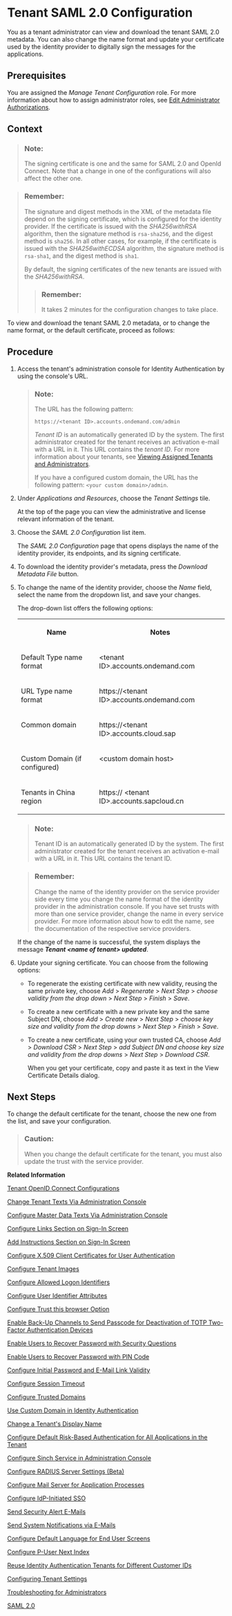 <!-- loioe81a19b0067f4646982d7200a8dab3ca -->

# Tenant SAML 2.0 Configuration

You as a tenant administrator can view and download the tenant SAML 2.0 metadata. You can also change the name format and update your certificate used by the identity provider to digitally sign the messages for the applications.



<a name="loioe81a19b0067f4646982d7200a8dab3ca__prereq_wcy_1vf_ppb"/>

## Prerequisites

You are assigned the *Manage Tenant Configuration* role. For more information about how to assign administrator roles, see [Edit Administrator Authorizations](edit-administrator-authorizations-86ee374.md).



## Context

> ### Note:  
> The signing certificate is one and the same for SAML 2.0 and OpenId Connect. Note that a change in one of the configurations will also affect the other one.

> ### Remember:  
> The signature and digest methods in the XML of the metadata file depend on the signing certificate, which is configured for the identity provider. If the certificate is issued with the *SHA256withRSA* algorithm, then the signature method is `rsa-sha256`, and the digest method is `sha256`. In all other cases, for example, if the certificate is issued with the *SHA256withECDSA* algorithm, the signature method is `rsa-sha1`, and the digest method is `sha1`.
> 
> By default, the signing certificates of the new tenants are issued with the *SHA256withRSA*.
> 
> > ### Remember:  
> > It takes 2 minutes for the configuration changes to take place.

To view and download the tenant SAML 2.0 metadata, or to change the name format, or the default certificate, proceed as follows:



## Procedure

1.  Access the tenant's administration console for Identity Authentication by using the console's URL.

    > ### Note:  
    > The URL has the following pattern:
    > 
    > `https://<tenant ID>.accounts.ondemand.com/admin`
    > 
    > *Tenant ID* is an automatically generated ID by the system. The first administrator created for the tenant receives an activation e-mail with a URL in it. This URL contains the *tenant ID*. For more information about your tenants, see [Viewing Assigned Tenants and Administrators](../viewing-assigned-tenants-and-administrators-f56e6f2.md).
    > 
    > If you have a configured custom domain, the URL has the following pattern: `<your custom domain>/admin`.

2.  Under *Applications and Resources*, choose the *Tenant Settings* tile.

    At the top of the page you can view the administrative and license relevant information of the tenant.

3.  Choose the *SAML 2.0 Configuration* list item.

    The *SAML 2.0 Configuration* page that opens displays the name of the identity provider, its endpoints, and its signing certificate.

4.  To download the identity provider's metadata, press the *Download Metadata File* button.

5.  To change the name of the identity provider, choose the *Name* field, select the name from the dropdown list, and save your changes.

    The drop-down list offers the following options:


    <table>
    <tr>
    <th valign="top">

    Name


    
    </th>
    <th valign="top">

    Notes


    
    </th>
    </tr>
    <tr>
    <td valign="top">

    Default Type name format


    
    </td>
    <td valign="top">

    <tenant ID\>.accounts.ondemand.com


    
    </td>
    </tr>
    <tr>
    <td valign="top">

    URL Type name format


    
    </td>
    <td valign="top">

    https://<tenant ID\>.accounts.ondemand.com


    
    </td>
    </tr>
    <tr>
    <td valign="top">

    Common domain


    
    </td>
    <td valign="top">

    https://<tenant ID\>.accounts.cloud.sap


    
    </td>
    </tr>
    <tr>
    <td valign="top">

    Custom Domain \(if configured\)


    
    </td>
    <td valign="top">

    <custom domain host\>


    
    </td>
    </tr>
    <tr>
    <td valign="top">

    Tenants in China region


    
    </td>
    <td valign="top">

    https:// <tenant ID\>.accounts.sapcloud.cn


    
    </td>
    </tr>
    </table>
    
    > ### Note:  
    > Tenant ID is an automatically generated ID by the system. The first administrator created for the tenant receives an activation e-mail with a URL in it. This URL contains the tenant ID.

    > ### Remember:  
    > Change the name of the identity provider on the service provider side every time you change the name format of the identity provider in the administration console. If you have set trusts with more than one service provider, change the name in every service provider. For more information about how to edit the name, see the documentation of the respective service providers.

    If the change of the name is successful, the system displays the message ***Tenant <name of tenant\> updated***.

6.  Update your signing certificate. You can choose from the following options:

    -   To regenerate the existing certificate with new validity, reusing the same private key, choose *Add* \> *Regenerate* \> *Next Step* \> *choose validity from the drop down* \> *Next Step* \> *Finish* \> *Save*.

    -   To create a new certificate with a new private key and the same Subject DN, choose *Add* \> *Create new* \> *Next Step* \> *choose key size and validity from the drop downs* \> *Next Step* \> *Finish* \> *Save*.
    -   To create a new certificate, using your own trusted CA, choose *Add* \> *Download CSR* \> *Next Step* \> *add Subject DN and choose key size and validity from the drop downs* \> *Next Step* \> *Download CSR*.

        When you get your certificate, copy and paste it as text in the View Certificate Details dialog.





<a name="loioe81a19b0067f4646982d7200a8dab3ca__postreq_ghg_tzy_xqb"/>

## Next Steps

To change the default certificate for the tenant, choose the new one from the list, and save your configuration.

> ### Caution:  
> When you change the default certificate for the tenant, you must also update the trust with the service provider.

**Related Information**  


[Tenant OpenID Connect Configurations](tenant-openid-connect-configurations-3d6abcc.md "You as a tenant administrator can view and configure the tenant OpenID Connect configurations.")

[Change Tenant Texts Via Administration Console](change-tenant-texts-via-administration-console-c24b1d0.md "The change tenant texts option can be used to change the predefined texts and messages for end-user screens available per tenant in Identity Authentication via the administration console.")

[Configure Master Data Texts Via Administration Console](configure-master-data-texts-via-administration-console-c068ac9.md "The master data texts option can be used to configure the predefined master data for each resource in Identity Authentication via the administration console.")

[Configure Links Section on Sign-In Screen](configure-links-section-on-sign-in-screen-060c032.md "You can configure links to appear on the sign-in screen of your applications.")

[Add Instructions Section on Sign-In Screen](add-instructions-section-on-sign-in-screen-c9e717e.md "You can customize the sign-in sscreen of the Horizon theme with instructions for the user.")

[Configure X.509 Client Certificates for User Authentication](configure-x-509-client-certificates-for-user-authentication-52c7dcb.md "Tenant administrators can configure X.509 client certificates for user authentication as an alternative to authenticating with a user name and a password.")

[Configure Tenant Images](configure-tenant-images-8742046.md "You can configure a custom global logo and, or a background image on the forms for sign-in in, registration, upgrade, password update, and account activation for all applications in a tenant. You can also set a favicon for tenant.")

[Configure Allowed Logon Identifiers](configure-allowed-logon-identifiers-3adf1ff.md "Tenant administrators can choose the allowed logon identifiers for the users.")

[Configure User Identifier Attributes](configure-user-identifier-attributes-8b9fa88.md "Tenant administrators can configure user identifier attributes as required and unique for the tenant.")

[Configure Trust this browser Option](configure-trust-this-browser-option-5b8377e.md "Tenant administrator can set the number of days for which the users won't get prompted for second-factor authentication, if they sign in from the same browser.")

[Enable Back-Up Channels to Send Passcode for Deactivation of TOTP Two-Factor Authentication Devices](enable-back-up-channels-to-send-passcode-for-deactivation-of-totp-two-factor-authenticati-782935e.md "Tenant administrator can configure back-up channels to send TOTP deactivation passcodes to the user.")

[Enable Users to Recover Password with Security Questions](enable-users-to-recover-password-with-security-questions-d9ae898.md "Users can choose to answer security questions to reset their password.")

[Enable Users to Recover Password with PIN Code](enable-users-to-recover-password-with-pin-code-046a235.md "Users can choose to provide PIN code to reset their password.")

[Configure Initial Password and E-Mail Link Validity](configure-initial-password-and-e-mail-link-validity-f8093f4.md "As a tenant administrator, you can configure the validity of the initial password and link sent to a user in the various application processes.")

[Configure Session Timeout](configure-session-timeout-5ca23e4.md "As a tenant administrator, you can configure when the session, created at the Identity Authentication tenant, expires.")

[Configure Trusted Domains](configure-trusted-domains-08fa1fe.md "Service providers that delegate authentication to Identity Authentication can protect their applications when using embedded frames, also called overlays, or when allowing user self-registration.")

[Use Custom Domain in Identity Authentication](use-custom-domain-in-identity-authentication-c4db840.md "Identity Authentication allows you to use a custom domain that is different from the default one (<tenant ID>.accounts.ondemand.com) - for example www.mytenant.com.")

[Change a Tenant's Display Name](change-a-tenant-s-display-name-a513c91.md "You can configure the tenant's name from the administration console for Identity Authentication.")

[Configure Default Risk-Based Authentication for All Applications in the Tenant](configure-default-risk-based-authentication-for-all-applications-in-the-tenant-1aab51a.md#loio1aab51ae62b94f79b4c6dac7a00857c2 "You can define rules for authentication according to different risk factors and apply actions like Allow, Deny, and Two-Factor Authentication for all applications in a tenant.")

[Configure Sinch Service in Administration Console](configure-sinch-service-in-administration-console-3fdc9e1.md "Configure Sinch Service to enable Phone Verification via SMS or SMS Two-Factor Authentication in the administration console.")

[Configure RADIUS Server Settings \(Beta\)](configure-radius-server-settings-beta-03043ae.md "Configure Remote Authentication Dial-In User Service (RADIUS) server settings in the administration console for Identity Authentication.")

[Configure Mail Server for Application Processes](configure-mail-server-for-application-processes-ccc7ba1.md "Configure mail server for the e-mails sent to the end users in the different application processes.")

[Configure IdP-Initiated SSO](configure-idp-initiated-sso-5d59caa.md)

[Send Security Alert E-Mails](send-security-alert-e-mails-c977464.md "Send security alert e-mails to end-users or administrators when changes in their accounts are made.")

[Send System Notifications via E-Mails](send-system-notifications-via-e-mails-aa04a8b.md "You can configure the administration console to send e-mails with information about expiring certificates, system notifications and new administrators to specific e-mail addresses or to the e-mails of all administrators.")

[Configure Default Language for End User Screens](configure-default-language-for-end-user-screens-2cb73c3.md "Select the language that the end user screen uses if the language of the browser isn’t in the list of supported languages.")

[Configure P-User Next Index](configure-p-user-next-index-045bb1c.md "Set the value for the P-user next index.")

[Reuse Identity Authentication Tenants for Different Customer IDs](reuse-identity-authentication-tenants-for-different-customer-ids-ebd0258.md "You as a tenant administrator can reuse an existing tenant for configurations and automated subscriptions.")

[Configuring Tenant Settings](configuring-tenant-settings-d4d6fdc.md "Initially, the tenants are configured to use default settings. This section describes how you as a tenant administrator can make custom tenant configurations.")

[Troubleshooting for Administrators](troubleshooting-for-administrators-f80beb5.md "This section is intended to help administrators deal with error messages in the administration console for Identity Authentication.")

[SAML 2.0](saml-2-0-0708833.md "")

